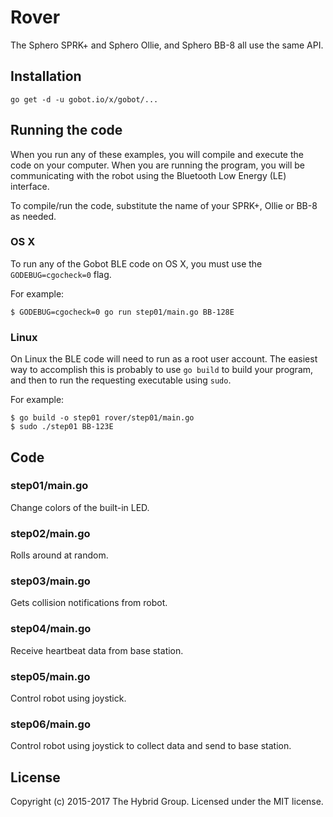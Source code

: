 # Rover

The Sphero SPRK+ and Sphero Ollie, and Sphero BB-8 all use the same API.

## Installation

```
go get -d -u gobot.io/x/gobot/...
```

## Running the code
When you run any of these examples, you will compile and execute the code on your computer. When you are running the program, you will be communicating with the robot using the Bluetooth Low Energy (LE) interface.

To compile/run the code, substitute the name of your SPRK+, Ollie or BB-8 as needed.

### OS X

To run any of the Gobot BLE code on OS X, you must use the `GODEBUG=cgocheck=0` flag.

For example:

```
$ GODEBUG=cgocheck=0 go run step01/main.go BB-128E
```

### Linux

On Linux the BLE code will need to run as a root user account. The easiest way to accomplish this is probably to use `go build` to build your program, and then to run the requesting executable using `sudo`.

For example:

```
$ go build -o step01 rover/step01/main.go
$ sudo ./step01 BB-123E
```

## Code

### step01/main.go

Change colors of the built-in LED.

### step02/main.go

Rolls around at random.

### step03/main.go

Gets collision notifications from robot.

### step04/main.go

Receive heartbeat data from base station.

### step05/main.go

Control robot using joystick.

### step06/main.go

Control robot using joystick to collect data and send to base station.

## License

Copyright (c) 2015-2017 The Hybrid Group. Licensed under the MIT license.
